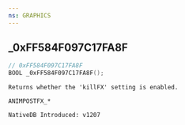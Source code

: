 ```yaml
---
ns: GRAPHICS
---
```

## _0xFF584F097C17FA8F

```c
// 0xFF584F097C17FA8F
BOOL _0xFF584F097C17FA8F();
```

```
Returns whether the 'killFX' setting is enabled.

ANIMPOSTFX_*

NativeDB Introduced: v1207
```

